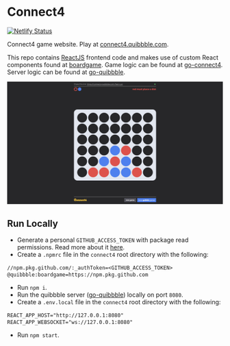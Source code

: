 # Connect4

[![Netlify Status](https://api.netlify.com/api/v1/badges/1e871ace-cd86-4e4d-8788-cfa155a4a2a1/deploy-status)](https://app.netlify.com/sites/connect4-quibbble/deploys)

Connect4 game website. Play at [connect4.quibbble.com](https://connect4.quibbble.com).

This repo contains [ReactJS](https://react.dev) frontend code and makes use of custom React components found at [boardgame](https://github.com/quibbble/boardgame). Game logic can be found at [go-connect4](https://github.com/quibbble/go-connect4). Server logic can be found at [go-quibbble](https://github.com/quibbble/go-quibbble). 

[![Quibbble Connect4](screenshot.png)](https://connect4.quibbble.com)

## Run Locally

- Generate a personal `GITHUB_ACCESS_TOKEN` with package read permissions. Read more about it [here](https://docs.github.com/en/packages/working-with-a-github-packages-registry/working-with-the-npm-registry).
- Create a `.npmrc` file in the `connect4` root directory with the following:
```
//npm.pkg.github.com/:_authToken=<GITHUB_ACCESS_TOKEN>
@quibbble:boardgame=https://npm.pkg.github.com
```
- Run `npm i`.
- Run the quibbble server ([go-quibbble](https://github.com/quibbble/go-quibbble)) locally on port `8080`.
- Create a `.env.local` file in the `connect4` root directory with the following:
```
REACT_APP_HOST="http://127.0.0.1:8080"
REACT_APP_WEBSOCKET="ws://127.0.0.1:8080"
```
- Run `npm start`.
